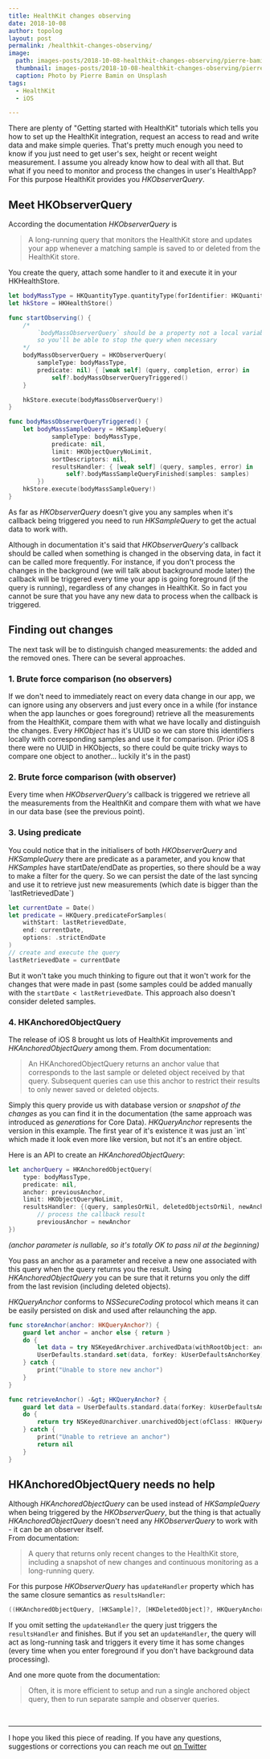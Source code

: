 ```yaml
---
title: HealthKit changes observing
date: 2018-10-08
author: topolog
layout: post
permalink: /healthkit-changes-observing/
image:
  path: images-posts/2018-10-08-healthkit-changes-observing/pierre-bamin-JENl7UuZwxE-unsplash-2000.jpg
  thumbnail: images-posts/2018-10-08-healthkit-changes-observing/pierre-bamin-JENl7UuZwxE-unsplash-600.jpg
  caption: Photo by Pierre Bamin on Unsplash
tags:
  - HealthKit
  - iOS

---
```


There are plenty of "Getting started with HealthKit" tutorials which tells you how to set up the HealthKit integration, request an access to read and write data and make simple queries. That's pretty much enough you need to know if you just need to get user's sex, height or recent weight measurement. I assume you already know how to deal with all that. But what if you need to monitor and process the changes in user's HealthApp? For this purpose HealthKit provides you _HKObserverQuery_.



## Meet HKObserverQuery

According the documentation _HKObserverQuery_ is

> A long-running query that monitors the HealthKit store and updates your app whenever a matching sample is saved to or deleted from the HealthKit store.

You create the query, attach some handler to it and execute it in your HKHealthStore.

```swift
let bodyMassType = HKQuantityType.quantityType(forIdentifier: HKQuantityTypeIdentifier.bodyMass)!
let hkStore = HKHealthStore()

func startObserving() {
	/*
		`bodyMassObserverQuery` should be a property not a local variable,
		so you'll be able to stop the query when necessary
	*/
	bodyMassObserverQuery = HKObserverQuery(
		sampleType: bodyMassType,
		predicate: nil) { [weak self] (query, completion, error) in
			self?.bodyMassObserverQueryTriggered()
	}

	hkStore.execute(bodyMassObserverQuery!)
}

func bodyMassObserverQueryTriggered() {
    let bodyMassSampleQuery = HKSampleQuery(
            sampleType: bodyMassType,
            predicate: nil,
            limit: HKObjectQueryNoLimit,
            sortDescriptors: nil,
            resultsHandler: { [weak self] (query, samples, error) in
                self?.bodyMassSampleQueryFinished(samples: samples)
        })
    hkStore.execute(bodyMassSampleQuery!)
}
```

As far as _HKObserverQuery_ doesn't give you any samples when it's callback being triggered you need to run _HKSampleQuery_ to get the actual data to work with.

Although in documentation it's said that _HKObserverQuery's_ callback should be called when something is changed in the observing data, in fact it can be called more frequently. For instance, if you don't process the changes in the background (we will talk about background mode later) the callback will be triggered every time your app is going foreground (if the query is running), regardless of any changes in HealthKit. So in fact you cannot be sure that you have any new data to process when the callback is triggered.



## Finding out changes

The next task will be to distinguish changed measurements: the added and the removed ones. There can be several approaches.

### 1. Brute force comparison (no observers)

If we don't need to immediately react on every data change in our app, we can ignore using any observers and just every once in a while (for instance when the app launches or goes foreground) retrieve all the measurements from the HealthKit, compare them with what we have locally and distinguish the changes. Every _HKObject_ has it's UUID so we can store this identifiers locally with corresponding samples and use it for comparison. (Prior iOS 8 there were no UUID in HKObjects, so there could be quite tricky ways to compare one object to another... luckily it's in the past)

### 2. Brute force comparison (with observer)

Every time when _HKObserverQuery's_ callback is triggered we retrieve all the measurements from the HealthKit and compare them with what we have in our data base (see the previous point).

### 3. Using predicate

You could notice that in the initialisers of both _HKObserverQuery_ and _HKSampleQuery_ there are predicate as a parameter, and you know that _HKSamples_ have startDate/endDate as properties, so there should be a way to make a filter for the query. So we can persist the date of the last syncing and use it to retrieve just new measurements (which date is bigger than the \`lastRetrievedDate\`)

```swift
let currentDate = Date()
let predicate = HKQuery.predicateForSamples(
    withStart: lastRetrievedDate,
    end: currentDate,
    options: .strictEndDate
)
// create and execute the query
lastRetrievedDate = currentDate
```

But it won't take you much thinking to figure out that it won't work for the changes that were made in past (some samples could be added manually with the `startDate < lastRetrievedDate`. This approach also doesn't consider deleted samples.

### 4. HKAnchoredObjectQuery

The release of iOS 8 brought us lots of HealthKit improvements and _HKAnchoredObjectQuery_ among them. From documentation:

> An HKAnchoredObjectQuery returns an anchor value that corresponds to the last sample or deleted object received by that query. Subsequent queries can use this anchor to restrict their results to only newer saved or deleted objects.

Simply this query provide us with database version or _snapshot of the changes_ as you can find it in the documentation (the same approach was introduced as _generations_ for Core Data). _HKQueryAnchor_ represents the version in this example. The first year of it's existence it was just an \`int\` which made it look even more like version, but not it's an entire object.

Here is an API to create an _HKAnchoredObjectQuery_:

```swift
let anchorQuery = HKAnchoredObjectQuery(
    type: bodyMassType,
    predicate: nil,
    anchor: previousAnchor,
    limit: HKObjectQueryNoLimit,
    resultsHandler: {(query, samplesOrNil, deletedObjectsOrNil, newAnchor, errorOrNil) in
        // process the callback result
        previousAnchor = newAnchor
})
```

_(anchor parameter is nullable, so it's totally OK to pass nil at the beginning)_

You pass an anchor as a parameter and receive a new one associated with this query when the query returns you the result. Using _HKAnchoredObjectQuery_ you can be sure that it returns you only the diff from the last revision (including deleted objects).

_HKQueryAnchor_ conforms to _NSSecureCoding_ protocol which means it can be easily persisted on disk and used after relaunching the app.

```swift
func storeAnchor(anchor: HKQueryAnchor?) {
    guard let anchor = anchor else { return }
    do {
        let data = try NSKeyedArchiver.archivedData(withRootObject: anchor, requiringSecureCoding: true)
        UserDefaults.standard.set(data, forKey: kUserDefaultsAnchorKey)
    } catch {
        print("Unable to store new anchor")
    }
}

func retrieveAnchor() -&gt; HKQueryAnchor? {
    guard let data = UserDefaults.standard.data(forKey: kUserDefaultsAnchorKey) else { return nil }
    do {
        return try NSKeyedUnarchiver.unarchivedObject(ofClass: HKQueryAnchor.self, from: data)
    } catch {
        print("Unable to retrieve an anchor")
        return nil
    }
}
```

## HKAnchoredObjectQuery needs no help

Although _HKAnchoredObjectQuery_ can be used instead of _HKSampleQuery_ when being triggered by the _HKObserverQuery_, but the thing is that actually _HKAnchoredObjectQuery_ doesn't need any _HKObserverQuery_ to work with - it can be an observer itself.  
From documentation:

> A query that returns only recent changes to the HealthKit store, including a snapshot of new changes and continuous monitoring as a long-running query.

For this purpose _HKObserverQuery_ has `updateHandler` property which has the same closure semantics as `resultsHandler`:

```swift
((HKAnchoredObjectQuery, [HKSample]?, [HKDeletedObject]?, HKQueryAnchor?, Error?) -> Void)?
```

If you omit setting the `updateHandler` the query just triggers the `resultsHandler` and finishes. But if you set an `updateHandler`, the query will act as long-running task and triggers it every time it has some changes (every time when you enter foreground if you don't have background data processing).

And one more quote from the documentation:

> Often, it is more efficient to setup and run a single anchored object query, then to run separate sample and observer queries.

&nbsp;

---
I hope you liked this piece of reading. If you have any questions, suggestions or corrections you can reach me out [on Twitter](https://twitter.com/dmtopolog)
